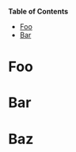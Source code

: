 <!-- START doctoc generated TOC please keep comment here to allow auto update -->
<!-- DON'T EDIT THIS SECTION, INSTEAD RE-RUN doctoc TO UPDATE -->
**Table of Contents**

- [Foo](#foo)
- [Bar](#bar)

<!-- END doctoc generated TOC please keep comment here to allow auto update -->

# Foo
# Bar
# Baz
